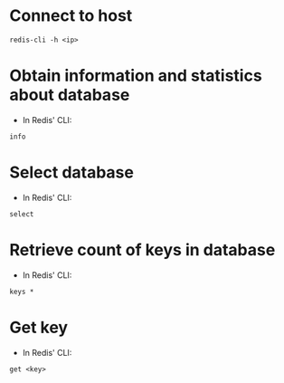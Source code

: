 # Connect to host

```
redis-cli -h <ip>
```

# Obtain information and statistics about database

- In Redis' CLI:
```
info
```

# Select database

- In Redis' CLI:
```
select
```

# Retrieve count of keys in database

- In Redis' CLI:
```
keys *
```

# Get key

- In Redis' CLI:
```
get <key>
```
